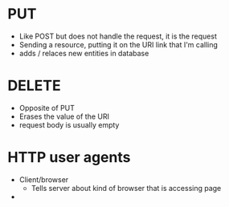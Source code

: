 # PUT
- Like POST but does not handle the request, it is the request
- Sending a resource, putting it on the URI link that I'm calling
- adds / relaces new entities in database
# DELETE
- Opposite of PUT
- Erases the value of the URI
- request body is usually empty

# HTTP user agents
- Client/browser
	- Tells server about kind of browser that is accessing page
- 